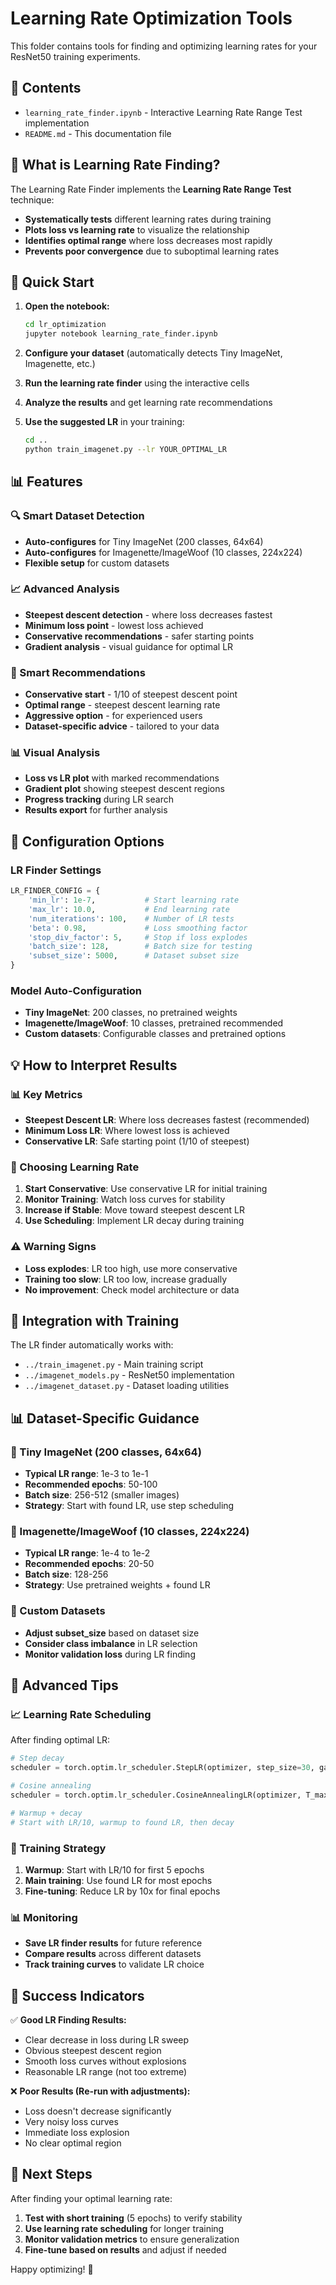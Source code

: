 # Learning Rate Optimization Tools

This folder contains tools for finding and optimizing learning rates for your ResNet50 training experiments.

## 📁 Contents

- `learning_rate_finder.ipynb` - Interactive Learning Rate Range Test implementation
- `README.md` - This documentation file

## 🎯 What is Learning Rate Finding?

The Learning Rate Finder implements the **Learning Rate Range Test** technique:

- **Systematically tests** different learning rates during training
- **Plots loss vs learning rate** to visualize the relationship  
- **Identifies optimal range** where loss decreases most rapidly
- **Prevents poor convergence** due to suboptimal learning rates

## 🚀 Quick Start

1. **Open the notebook:**
   ```bash
   cd lr_optimization
   jupyter notebook learning_rate_finder.ipynb
   ```

2. **Configure your dataset** (automatically detects Tiny ImageNet, Imagenette, etc.)

3. **Run the learning rate finder** using the interactive cells

4. **Analyze the results** and get learning rate recommendations

5. **Use the suggested LR** in your training:
   ```bash
   cd ..
   python train_imagenet.py --lr YOUR_OPTIMAL_LR
   ```

## 📊 Features

### 🔍 Smart Dataset Detection
- **Auto-configures** for Tiny ImageNet (200 classes, 64x64)
- **Auto-configures** for Imagenette/ImageWoof (10 classes, 224x224)
- **Flexible setup** for custom datasets

### 📈 Advanced Analysis
- **Steepest descent detection** - where loss decreases fastest
- **Minimum loss point** - lowest loss achieved
- **Conservative recommendations** - safer starting points
- **Gradient analysis** - visual guidance for optimal LR

### 🎯 Smart Recommendations
- **Conservative start** - 1/10 of steepest descent point
- **Optimal range** - steepest descent learning rate
- **Aggressive option** - for experienced users
- **Dataset-specific advice** - tailored to your data

### 📊 Visual Analysis
- **Loss vs LR plot** with marked recommendations
- **Gradient plot** showing steepest descent regions
- **Progress tracking** during LR search
- **Results export** for further analysis

## 🔧 Configuration Options

### LR Finder Settings
```python
LR_FINDER_CONFIG = {
    'min_lr': 1e-7,           # Start learning rate
    'max_lr': 10.0,           # End learning rate  
    'num_iterations': 100,    # Number of LR tests
    'beta': 0.98,             # Loss smoothing factor
    'stop_div_factor': 5,     # Stop if loss explodes
    'batch_size': 128,        # Batch size for testing
    'subset_size': 5000,      # Dataset subset size
}
```

### Model Auto-Configuration
- **Tiny ImageNet**: 200 classes, no pretrained weights
- **Imagenette/ImageWoof**: 10 classes, pretrained recommended
- **Custom datasets**: Configurable classes and pretrained options

## 💡 How to Interpret Results

### 📊 Key Metrics
- **Steepest Descent LR**: Where loss decreases fastest (recommended)
- **Minimum Loss LR**: Where lowest loss is achieved
- **Conservative LR**: Safe starting point (1/10 of steepest)

### 🎯 Choosing Learning Rate
1. **Start Conservative**: Use conservative LR for initial training
2. **Monitor Training**: Watch loss curves for stability
3. **Increase if Stable**: Move toward steepest descent LR
4. **Use Scheduling**: Implement LR decay during training

### ⚠️ Warning Signs
- **Loss explodes**: LR too high, use more conservative
- **Training too slow**: LR too low, increase gradually
- **No improvement**: Check model architecture or data

## 🔗 Integration with Training

The LR finder automatically works with:
- `../train_imagenet.py` - Main training script
- `../imagenet_models.py` - ResNet50 implementation
- `../imagenet_dataset.py` - Dataset loading utilities

## 📊 Dataset-Specific Guidance

### 🔹 Tiny ImageNet (200 classes, 64x64)
- **Typical LR range**: 1e-3 to 1e-1
- **Recommended epochs**: 50-100
- **Batch size**: 256-512 (smaller images)
- **Strategy**: Start with found LR, use step scheduling

### 🔸 Imagenette/ImageWoof (10 classes, 224x224)
- **Typical LR range**: 1e-4 to 1e-2  
- **Recommended epochs**: 20-50
- **Batch size**: 128-256
- **Strategy**: Use pretrained weights + found LR

### 🔹 Custom Datasets
- **Adjust subset_size** based on dataset size
- **Consider class imbalance** in LR selection
- **Monitor validation loss** during LR finding

## 🚀 Advanced Tips

### 📈 Learning Rate Scheduling
After finding optimal LR:
```python
# Step decay
scheduler = torch.optim.lr_scheduler.StepLR(optimizer, step_size=30, gamma=0.1)

# Cosine annealing  
scheduler = torch.optim.lr_scheduler.CosineAnnealingLR(optimizer, T_max=epochs)

# Warmup + decay
# Start with LR/10, warmup to found LR, then decay
```

### 🎯 Training Strategy
1. **Warmup**: Start with LR/10 for first 5 epochs
2. **Main training**: Use found LR for most epochs
3. **Fine-tuning**: Reduce LR by 10x for final epochs

### 📊 Monitoring
- **Save LR finder results** for future reference
- **Compare results** across different datasets
- **Track training curves** to validate LR choice

## 🎉 Success Indicators

✅ **Good LR Finding Results:**
- Clear decrease in loss during LR sweep
- Obvious steepest descent region
- Smooth loss curves without explosions
- Reasonable LR range (not too extreme)

❌ **Poor Results (Re-run with adjustments):**
- Loss doesn't decrease significantly
- Very noisy loss curves
- Immediate loss explosion
- No clear optimal region

## 🔄 Next Steps

After finding your optimal learning rate:

1. **Test with short training** (5 epochs) to verify stability
2. **Use learning rate scheduling** for longer training
3. **Monitor validation metrics** to ensure generalization
4. **Fine-tune based on results** and adjust if needed

Happy optimizing! 🚀